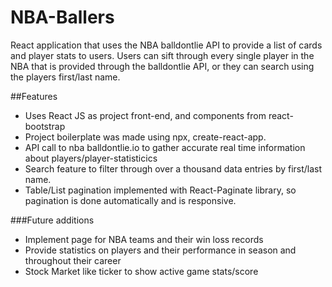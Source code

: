 # NBA-Ballers
React application that uses the NBA balldontlie API  to provide a list of cards and player stats to users. Users can sift through every single player in the NBA that is provided through the balldontlie API, or they can search using the players first/last name.

##Features
-  Uses React JS as project front-end, and components from react-bootstrap
- Project boilerplate was made using npx, create-react-app.
- API call to nba balldontlie.io to gather accurate real time information about players/player-statisticics
- Search feature to filter through over a thousand data entries by first/last name.
- Table/List pagination implemented with React-Paginate library, so pagination is done automatically and is responsive.

###Future additions
- Implement page for NBA teams and their win loss records
- Provide statistics on players and their performance in season and throughout their career
- Stock Market like ticker to show active game stats/score
